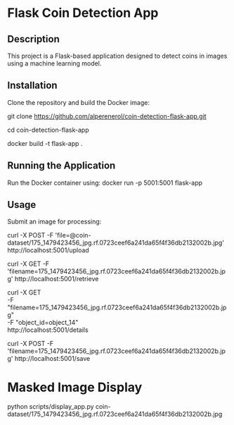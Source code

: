 # Flask Coin Detection App

## Description
This project is a Flask-based application designed to detect coins in images using a machine learning model.

## Installation
Clone the repository and build the Docker image:

git clone https://github.com/alperenerol/coin-detection-flask-app.git

cd coin-detection-flask-app

docker build -t flask-app .      

## Running the Application
Run the Docker container using:
docker run -p 5001:5001 flask-app

## Usage
Submit an image for processing:

curl -X POST -F 'file=@coin-dataset/175_1479423456_jpg.rf.0723ceef6a241da65f4f36db2132002b.jpg' http://localhost:5001/upload

curl -X GET -F 'filename=175_1479423456_jpg.rf.0723ceef6a241da65f4f36db2132002b.jpg' http://localhost:5001/retrieve

curl -X GET \
-F "filename=175_1479423456_jpg.rf.0723ceef6a241da65f4f36db2132002b.jpg" \
-F "object_id=object_14" \
http://localhost:5001/details


curl -X POST -F 'filename=175_1479423456_jpg.rf.0723ceef6a241da65f4f36db2132002b.jpg' http://localhost:5001/save

# Masked Image Display
python scripts/display_app.py coin-dataset/175_1479423456_jpg.rf.0723ceef6a241da65f4f36db2132002b.jpg